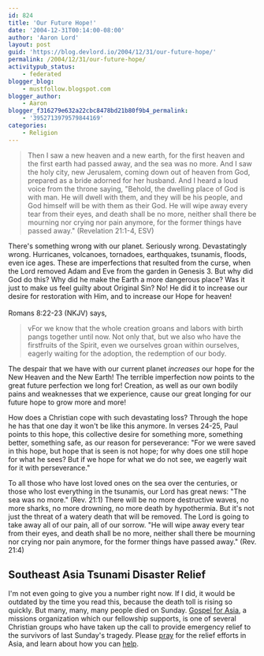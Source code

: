 ```yaml
---
id: 824
title: 'Our Future Hope!'
date: '2004-12-31T00:14:00-08:00'
author: 'Aaron Lord'
layout: post
guid: 'https://blog.devlord.io/2004/12/31/our-future-hope/'
permalink: /2004/12/31/our-future-hope/
activitypub_status:
    - federated
blogger_blog:
    - mustfollow.blogspot.com
blogger_author:
    - Aaron
blogger_f316279e632a22cbc8478bd21b80f9b4_permalink:
    - '3952713979579844169'
categories:
    - Religion
---
```


> Then I saw a new heaven and a new earth, for the first heaven and the first earth had passed away, and the sea was no more. And I saw the holy city, new Jerusalem, coming down out of heaven from God, prepared as a bride adorned for her husband. And I heard a loud voice from the throne saying, "Behold, the dwelling place of God is with man. He will dwell with them, and they will be his people, and God himself will be with them as their God. He will wipe away every tear from their eyes, and death shall be no more, neither shall there be mourning nor crying nor pain anymore, for the former things have passed away." (Revelation 21:1-4, ESV)

There's something wrong with our planet.  Seriously wrong.  Devastatingly wrong.  Hurricanes, volcanoes, tornadoes, earthquakes, tsunamis, floods, even ice ages.  These are imperfections that resulted from the curse, when the Lord removed Adam and Eve from the garden in Genesis 3.  But why did God do this?  Why did he make the Earth a more dangerous place?  Was it just to make us feel guilty about Original Sin?  No!  He did it to increase our desire for restoration with Him, and to increase our Hope for heaven!<br /><br />Romans 8:22-23 (NKJV) says,

>vFor we know that the whole creation groans and labors with birth pangs together until now. Not only that, but we also who have the firstfruits of the Spirit, even we ourselves groan within ourselves, eagerly waiting for the adoption, the redemption of our body.

The despair that we have with our current planet <i>increases</i> our hope for the New Heaven and the New Earth!  The terrible imperfection now points to the great future perfection we long for!  Creation, as well as our own bodily pains and weaknesses that we experience, cause our great longing for our future hope to grow more and more!

How does a Christian cope with such devastating loss? Through the hope he has that one day it won't be like this anymore. In verses 24-25, Paul points to this hope, this collective desire for something more, something better, something safe, as our reason for perseverance: "For we were saved in this hope, but hope that is seen is not hope; for why does one still hope for what he sees? But if we hope for what we do not see, we eagerly wait for it with perseverance."

To all those who have lost loved ones on the sea over the centuries, or those who lost everything in the tsunamis, our Lord has great news: "The sea was no more." (Rev. 21:1)  There will be no more destructive waves, no more sharks, no more drowning, no more death by hypothermia.  But it's not just the threat of a watery death that will be removed.  The Lord is going to take away all of our pain, all of our sorrow.  "He will wipe away every tear from their eyes, and death shall be no more, neither shall there be mourning nor crying nor pain anymore, for the former things have passed away." (Rev. 21:4)

## Southeast Asia Tsunami Disaster Relief
I'm not even going to give you a number right now.  If I did, it would be outdated by the time you read this, because the death toll is rising so quickly.  But many, many, many people died on Sunday.  <a href="http://www.gfa.org/gfa/latestnewsarticle?wid=2453">Gospel for Asia</a>, a missions organization which our fellowship supports, is one of several Christian groups who have taken up the call to provide emergency relief to the survivors of last Sunday's tragedy. Please <a href="http://www.gfa.org/gfa/urgent">pray</a> for the relief efforts in Asia, and learn about how you can <a href="https://www.gfa.org/gfa/donate?DESIG=2520&amp;motiv=WA4C-W9ER">help</a>.